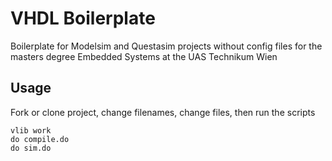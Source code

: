 # VHDL Boilerplate
Boilerplate for Modelsim and Questasim projects without config files for the masters degree Embedded Systems at the UAS Technikum Wien

## Usage
Fork or clone project, change filenames, change files, then run the scripts

```
vlib work
do compile.do
do sim.do
```


